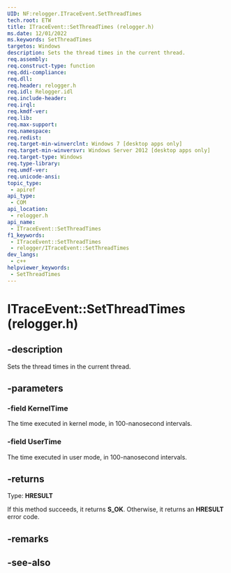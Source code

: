 ```yaml
---
UID: NF:relogger.ITraceEvent.SetThreadTimes
tech.root: ETW
title: ITraceEvent::SetThreadTimes (relogger.h)
ms.date: 12/01/2022
ms.keywords: SetThreadTimes
targetos: Windows
description: Sets the thread times in the current thread.
req.assembly: 
req.construct-type: function
req.ddi-compliance: 
req.dll: 
req.header: relogger.h
req.idl: Relogger.idl
req.include-header: 
req.irql: 
req.kmdf-ver: 
req.lib: 
req.max-support: 
req.namespace: 
req.redist: 
req.target-min-winverclnt: Windows 7 [desktop apps only]
req.target-min-winversvr: Windows Server 2012 [desktop apps only]
req.target-type: Windows
req.type-library: 
req.umdf-ver: 
req.unicode-ansi: 
topic_type:
 - apiref
api_type:
 - COM
api_location:
 - relogger.h
api_name:
 - ITraceEvent::SetThreadTimes
f1_keywords:
 - ITraceEvent::SetThreadTimes
 - relogger/ITraceEvent::SetThreadTimes
dev_langs:
 - c++
helpviewer_keywords:
 - SetThreadTimes
---
```


# ITraceEvent::SetThreadTimes (relogger.h)

## -description

Sets the thread times in the current thread.

## -parameters

### -field KernelTime

The time executed in kernel mode, in 100-nanosecond intervals.

### -field UserTime

The time executed in user mode, in 100-nanosecond intervals.

## -returns

Type: **HRESULT**

If this method succeeds, it returns **S_OK**. Otherwise, it returns an **HRESULT** error code.

## -remarks

## -see-also

